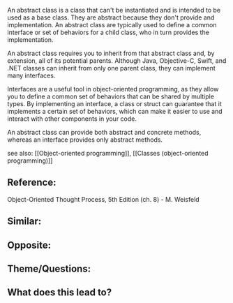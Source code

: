 
An abstract class is a class that can't be instantiated and is intended to be used as a base class. They are abstract because they don't provide and implementation. An abstract class are typically used to define a common interface or set of behaviors for a child class, who in turn provides the implementation.

An abstract class requires you to inherit from that abstract class and, by extension, all of its potential parents. Although Java, Objective-C, Swift, and .NET classes can inherit from only one parent class, they can implement many interfaces. 

Interfaces are a useful tool in object-oriented programming, as they allow you to define a common set of behaviors that can be shared by multiple types. By implementing an interface, a class or struct can guarantee that it implements a certain set of behaviors, which can make it easier to use and interact with other components in your code.

An abstract class can provide both abstract and concrete methods, whereas an interface provides only abstract methods.

see also: [[Object-oriented programming]], [[Classes (object-oriented programming)]]

## Reference:
Object-Oriented Thought Process, 5th Edition (ch. 8) - M. Weisfeld

## Similar:

## Opposite:

## Theme/Questions:

## What does this lead to?


